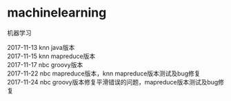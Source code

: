 # machinelearning
机器学习

2017-11-13 knn java版本<br>
2017-11-15 knn mapreduce版本<br>
2017-11-17 nbc groovy版本<br>
2017-11-22 nbc mapreduce版本，knn mapreduce版本测试及bug修复<br>
2017-11-24 nbc groovy版本修复平滑错误的问题，mapreduce版本测试及bug修复<br>